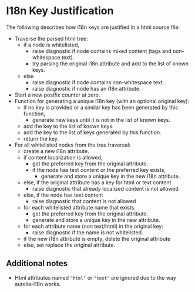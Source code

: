 # I18n Key Justification
The following describes how i18n keys are justified in a html source file:

+ Traverse the parsed html tree:
	+ if a node is whitelisted,
		+ raise diagnostic if node contains mixed content (tags and non-whitespace text).
		+ try parsing the original i18n attribute and add to the list of known keys.
	+ else
		+ raise diagnostic if node contains non-whitespace text
		+ raise diagnostic if node has an i18n attribute.
+ Start a new postfix counter at zero.
+ Function for generating a unique i18n key (with an optional original key):
	+ if no key is provided or a similar key has been generated by this function,
		+ generate new keys until it is not in the list of known keys.
	+ add the key to the list of known keys.
	+ add the key to the list of keys generated by this function.
	+ return the key.
+ For all whitelisted nodes from the tree traversal:
	+ create a new i18n attribute.
	+ if content localization is allowed,
		+ get the preferred key from the original attribute.
		+ if the node has text content or the preferred key exists,
			+ generate and store a unique key in the new i18n attribute.
	+ else, if the original attribute has a key for html or text content
		+ raise diagnostic that already localized content is not allowed
	+ else, if the node has text content
		+ raise diagnostic that content is not allowed
	+ for each whitelisted attribute name that exists:
		+ get the preferred key from the original attribute.
		+ generate and store a unique key in the new attribute.
	+ for each attribute name (non text/html) in the original key:
		+ raise diagnostic if the name is not whitelisted.
	+ if the new i18n attribute is empty, delete the original attribute
	+ else, set replace the original attribute.

## Additional notes
+ Html attributes named `"html"` or `"text"` are ignored due to the way aurelia-i18n works.
